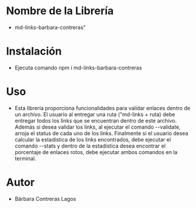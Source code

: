 # Nombre de la Librería
* md-links-barbara-contreras"

# Instalación
* Ejecuta comando npm i md-links-barbara-contreras

# Uso
* Esta librería proporciona funcionalidades para validar enlaces dentro de un archivo. El usuario al entregar una ruta ("md-links + ruta) debe entregar todos los links que se encuentran dentro de este archivo. Además si desea validar los links, al ejecutar el comando --validate, arroja el status de cada uno de los links. Finalmente si el usuario desea calcular la estadística de los links encontrados, debe ejecutar el comando --stats y dentro de la estadística desea encontrar el porcentaje de enlaces rotos, debe ejecutar ambos comandos en la terminal. 

# Autor 
* Bárbara Contreras Lagos